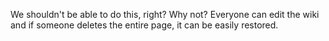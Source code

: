 We shouldn't be able to do this, right?
Why not? Everyone can edit the wiki and if someone deletes the entire page, it can be easily restored.